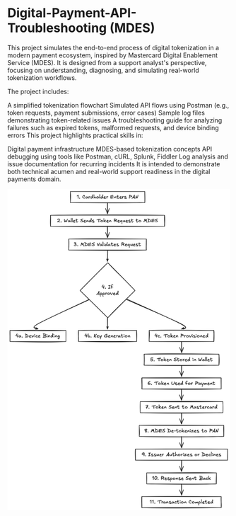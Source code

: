# Digital-Payment-API-Troubleshooting (MDES)

This project simulates the end-to-end process of digital tokenization in a modern payment ecosystem, inspired by Mastercard Digital Enablement Service (MDES). It is designed from a support analyst's perspective, focusing on understanding, diagnosing, and simulating real-world tokenization workflows.

The project includes:

A simplified tokenization flowchart
Simulated API flows using Postman (e.g., token requests, payment submissions, error cases)
Sample log files demonstrating token-related issues
A troubleshooting guide for analyzing failures such as expired tokens, malformed requests, and device binding errors
This project highlights practical skills in:

Digital payment infrastructure
MDES-based tokenization concepts
API debugging using tools like Postman, cURL, Splunk, Fiddler
Log analysis and issue documentation for recurring incidents
It is intended to demonstrate both technical acumen and real-world support readiness in the digital payments domain.


![Tokenization Flowchart](Tokenization-simplified.png)
